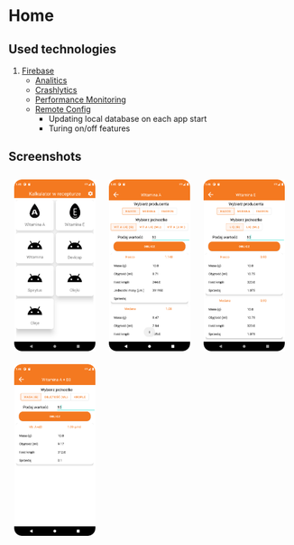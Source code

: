 # Home

## Used technologies

1. [Firebase](https://firebase.google.com/docs/release?hl=ens)
    * [Analitics](https://firebase.google.com/docs/analytics?hl=en)
    * [Crashlytics](https://firebase.google.com/docs/crashlytics?hl=en)
    * [Performance Monitoring](https://firebase.google.com/docs/perf-mon?hl=en)
    * [Remote Config](https://firebase.google.com/docs/remote-config?hl=en)
      - Updating local database on each app start
      - Turing on/off features

## Screenshots

<div class="screenshots">
        <img class="element" src="https://github.com/Olszewski-Jakub/Kalkulator-w-recepturze/blob/development/Screenshot/HomeScreen.png?raw=true" width=144px height=304px style="margin:10px;"/>
        <img class="element" src="https://github.com/Olszewski-Jakub/Kalkulator-w-recepturze/blob/development/Screenshot/Vitamin%20A.png?raw=true" width=144px height=304px style="margin:10px;"/>
        <img class="element" src="https://github.com/Olszewski-Jakub/Kalkulator-w-recepturze/blob/development/Screenshot/Vitamin%20E.png?raw=true" width=144px height=304px style="margin:10px;"/>
        <img class="element" src="https://github.com/Olszewski-Jakub/Kalkulator-w-recepturze/blob/development/Screenshot/Vitamin%20A+D3.png?raw=true" width=144px height=304px style="margin:10px;"/>
</div>
